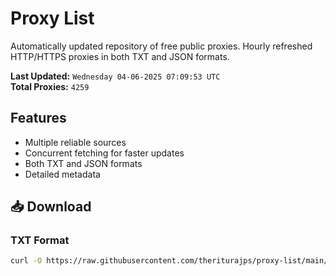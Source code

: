 # Proxy List

Automatically updated repository of free public proxies. Hourly refreshed HTTP/HTTPS proxies in both TXT and JSON formats.

**Last Updated:** `Wednesday 04-06-2025 07:09:53 UTC`  
**Total Proxies:** `4259`

## Features
- Multiple reliable sources
- Concurrent fetching for faster updates
- Both TXT and JSON formats
- Detailed metadata

## 📥 Download

### TXT Format
```bash
curl -O https://raw.githubusercontent.com/theriturajps/proxy-list/main/proxies.txt